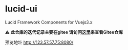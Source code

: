 # lucid-ui
Lucid Framework Components for Vuejs3.x

**⚠️ 此仓库的迭代记录主要在gitee 请访问[这里](https://gitee.com/w12w.com/lucid)来查看Gitee仓库**

预览地址 http://123.57.57.75:8080/

